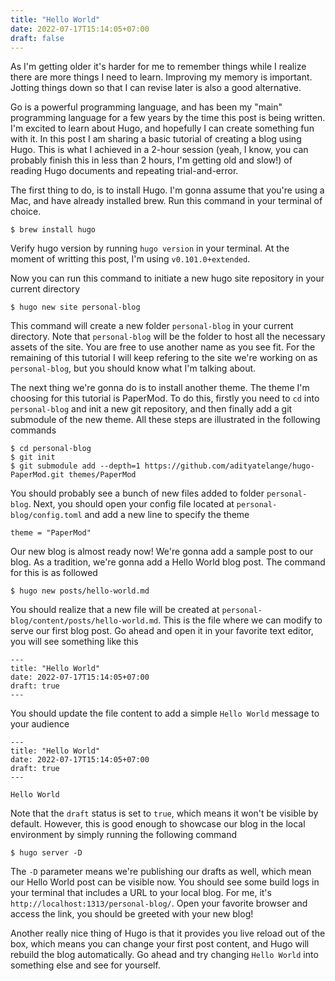```yaml
---
title: "Hello World"
date: 2022-07-17T15:14:05+07:00
draft: false
---
```


As I'm getting older it's harder for me to remember things while I realize there are more things I need to learn. Improving my memory is important. Jotting things down so that I can revise later is also a good alternative. 

Go is a powerful programming language, and has been my "main" programming language for a few years by the time this post is being written. I'm excited to learn about Hugo, and hopefully I can create something fun with it. In this post I am sharing a basic tutorial of creating a blog using Hugo. This is what I achieved in a 2-hour session (yeah, I know, you can probably finish this in less than 2 hours, I'm getting old and slow!) of reading Hugo documents and repeating trial-and-error.

The first thing to do, is to install Hugo. I'm gonna assume that you're using a Mac, and have already installed brew. Run this command in your terminal of choice.
```
$ brew install hugo
```
Verify hugo version by running `hugo version` in your terminal. At the moment of writting this post, I'm using `v0.101.0+extended`.

Now you can run this command to initiate a new hugo site repository in your current directory
```
$ hugo new site personal-blog
```
This command will create a new folder `personal-blog` in your current directory. Note that `personal-blog` will be the folder to host all the necessary assets of the site. You are free to use another name as you see fit. For the remaining of this tutorial I will keep refering to the site we're working on as `personal-blog`, but you should know what I'm talking about.

The next thing we're gonna do is to install another theme. The theme I'm choosing for this tutorial is PaperMod. To do this, firstly you need to `cd` into `personal-blog` and init a new git repository, and then finally add a git submodule of the new theme. All these steps are illustrated in the following commands
```
$ cd personal-blog
$ git init
$ git submodule add --depth=1 https://github.com/adityatelange/hugo-PaperMod.git themes/PaperMod
``` 
You should probably see a bunch of new files added to folder `personal-blog`. Next, you should open your config file located at `personal-blog/config.toml` and add a new line to specify the theme
```
theme = "PaperMod"
```
Our new blog is almost ready now! We're gonna add a sample post to our blog. As a tradition, we're gonna add a Hello World blog post. The command for this is as followed
```
$ hugo new posts/hello-world.md
```
You should realize that a new file will be created at `personal-blog/content/posts/hello-world.md`. This is the file where we can modify to serve our first blog post. Go ahead and open it in your favorite text editor, you will see something like this
```
---
title: "Hello World"
date: 2022-07-17T15:14:05+07:00
draft: true
---
```
You should update the file content to add a simple `Hello World` message to your audience
```
---
title: "Hello World"
date: 2022-07-17T15:14:05+07:00
draft: true
---

Hello World
```
Note that the `draft` status is set to `true`, which means it won't be visible by default. However, this is good enough to showcase our blog in the local environment by simply running the following command
```
$ hugo server -D
```
The `-D` parameter means we're publishing our drafts as well, which mean our Hello World post can be visible now. You should see some build logs in your terminal that includes a URL to your local blog. For me, it's `http://localhost:1313/personal-blog/`. Open your favorite browser and access the link, you should be greeted with your new blog!

Another really nice thing of Hugo is that it provides you live reload out of the box, which means you can change your first post content, and Hugo will rebuild the blog automatically. Go ahead and try changing `Hello World` into something else and see for yourself.